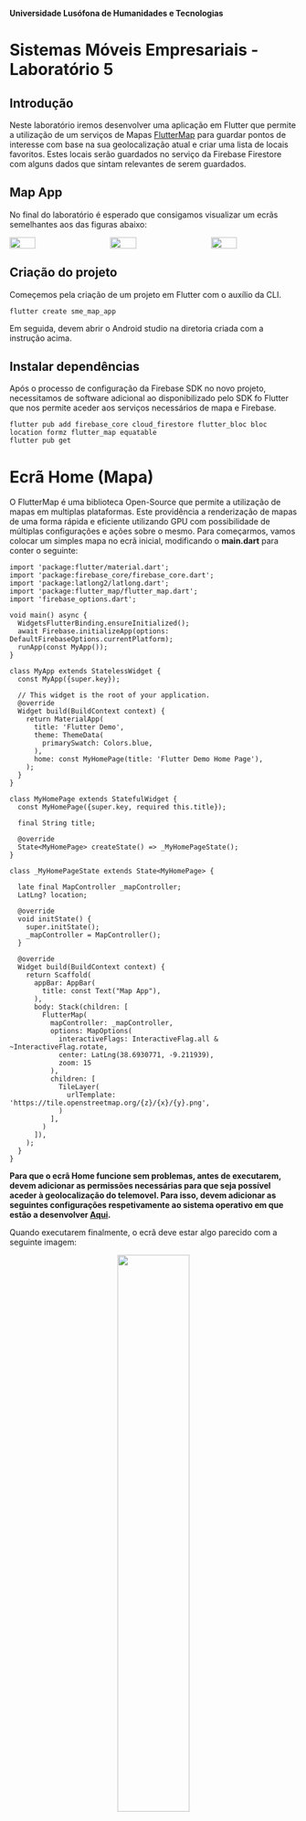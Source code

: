 **Universidade Lusófona de Humanidades e Tecnologias**

# Sistemas Móveis Empresariais - Laboratório 5

## Introdução
Neste laboratório iremos desenvolver uma aplicação em Flutter que permite a utilização de um serviços de Mapas [FlutterMap](https://docs.fleaflet.dev/) para guardar pontos de interesse com base na sua geolocalização atual e criar uma lista de locais favoritos. Estes locais serão guardados no serviço da Firebase Firestore com alguns dados que sintam relevantes de serem guardados.

## Map App

No final do laboratório é esperado que consigamos visualizar um ecrãs semelhantes aos das figuras abaixo:

<p style="display: flex; align-items: center; justify-content: space-between;">
    <img src="images/maps1.jpg" width="30%">
    <img src="images/maps2.jpg" width="30%">
    <img src="images/maps3.jpg" width="30%">
</p>


## Criação do projeto

Começemos pela criação de um projeto em Flutter com o auxílio da CLI.

~~~
flutter create sme_map_app
~~~

Em seguida, devem abrir o Android studio na diretoria criada com a instrução acima.

## Instalar dependências
Após o processo de configuração da Firebase SDK no novo projeto, necessitamos de software adicional ao disponibilizado pelo SDK fo Flutter que nos permite aceder aos serviços necessários de mapa e Firebase.

~~~
flutter pub add firebase_core cloud_firestore flutter_bloc bloc location formz flutter_map equatable
flutter pub get 
~~~

# Ecrã Home (Mapa)

O FlutterMap é uma biblioteca Open-Source que permite a utilização de mapas em multiplas plataformas. Este providência a renderização de mapas de uma forma rápida e eficiente utilizando GPU com possibilidade de múltiplas configurações e ações sobre o mesmo.
Para começarmos, vamos colocar um simples mapa no ecrã inicial, modificando o **main.dart** para conter o seguinte:

~~~
import 'package:flutter/material.dart';
import 'package:firebase_core/firebase_core.dart';
import 'package:latlong2/latlong.dart';
import 'package:flutter_map/flutter_map.dart';
import 'firebase_options.dart';

void main() async {
  WidgetsFlutterBinding.ensureInitialized();
  await Firebase.initializeApp(options: DefaultFirebaseOptions.currentPlatform);
  runApp(const MyApp());
}

class MyApp extends StatelessWidget {
  const MyApp({super.key});

  // This widget is the root of your application.
  @override
  Widget build(BuildContext context) {
    return MaterialApp(
      title: 'Flutter Demo',
      theme: ThemeData(
        primarySwatch: Colors.blue,
      ),
      home: const MyHomePage(title: 'Flutter Demo Home Page'),
    );
  }
}

class MyHomePage extends StatefulWidget {
  const MyHomePage({super.key, required this.title});

  final String title;

  @override
  State<MyHomePage> createState() => _MyHomePageState();
}

class _MyHomePageState extends State<MyHomePage> {

  late final MapController _mapController;
  LatLng? location;

  @override
  void initState() {
    super.initState();
    _mapController = MapController();
  }

  @override
  Widget build(BuildContext context) {
    return Scaffold(
      appBar: AppBar(
        title: const Text("Map App"),
      ),
      body: Stack(children: [
        FlutterMap(
          mapController: _mapController,
          options: MapOptions(
            interactiveFlags: InteractiveFlag.all & ~InteractiveFlag.rotate,
            center: LatLng(38.6930771, -9.211939),
            zoom: 15
          ),
          children: [
            TileLayer(
              urlTemplate: 'https://tile.openstreetmap.org/{z}/{x}/{y}.png',
            )
          ],
        )
      ]),
    );
  }
}
~~~

**Para que o ecrã Home funcione sem problemas, antes de executarem, devem adicionar as permissões necessárias para que seja possível aceder à geolocalização do telemovel. Para isso, devem adicionar as seguintes configurações respetivamente ao sistema operativo em que estão a desenvolver [Aqui](https://pub.dev/packages/location).**

Quando executarem finalmente, o ecrã deve estar algo parecido com a seguinte imagem:

<p align="center">
    <img src="images/maps1.jpg" width="50%">
</p>

Vamos criar agora um botão para nos colocar na posição atual, modificando o ficheiro **main.dart** com os seguintes trechos de código:

~~~
class _MyHomePageState extends State<MyHomePage> {

(...)

    Future<LatLng> _getCurrentPosition() async {
        Location location = Location();

        bool serviceEnabled;
        PermissionStatus permissionGranted;
        LocationData locationData;

        serviceEnabled = await location.serviceEnabled();
        if (!serviceEnabled) {
          serviceEnabled = await location.requestService();
          if (!serviceEnabled) {
            this.location = null;
          }
        }

        permissionGranted = await location.hasPermission();
        if (permissionGranted == PermissionStatus.denied) {
          permissionGranted = await location.requestPermission();
          if (permissionGranted != PermissionStatus.granted) {
            this.location = null;
          }
        }

        locationData = await location.getLocation();

        return LatLng(locationData.latitude!, locationData.longitude!);
    }
(...)

    void _goToCurrentPosition() {
        _getCurrentPosition().then((LatLng location) {
          _controller?.animateCamera(CameraUpdate.newCameraPosition(
              CameraPosition(target: location, zoom: 15)));
        });
    }

  @override
  Widget build(BuildContext context) {
    return Scaffold(
      (...)
        floatingActionButton: FloatingActionButton(
          onPressed: _goToCurrentPosition, child: const Icon(Icons.near_me)),
      (...)
    );
  }
}
~~~

* O método *_getCurrentPosition* executa os pedidos de permissões para a utilização dos sensores de geolocalização e verifica o tipo de permissões. Neste caso, as permissões que podem ser validadas são as de utilizar uma vez, ou apenas durante a aplicação. Assim, sempre que seja necessário saber a posição atual, são verificadas as permissões.
* O *_goToCurrentPosition* utiliza o *MapController* para realizar operações sobre o mapa, nomeadamente, anmimar a camara do mapa para que se desloque à posição atual do telemovel.
* O *floating action button* invoca a função anteriormente referida.

Devem visualizar o botão no canto inferior direito:

<p align="center">
    <img src="images/maps4.jpg" width="50%">
</p>

Vamos agora adicionar um *listener* ao mapa para que este quando deteta *clicks* execute um comportamento. Este será maioritariamente relevante quando quisermos guardar pontos de interesse. Adicionemos o trecho de código ao ficheiro **main.dart**.

~~~
(...)
  void _onMapClick(LatLng coordinates) {
    print(coordinates);
  }
(...)

MapOptions(
    (...)
    onTap: (pos, latLng) => _onMapClick(latLng),
    (...)
)
~~~

# Ecrã Add Point

Nesta função, que agora apenas realiza um print das coordenadas latitude e longitude que clicamos, vamos adicionar o comportamento em que seja possível inserir pontos no firebase através de um *dialog*. Para isso, necessitamos de criar alguns ficheiros que suportem esta ação.

Criemos o ficheiro **point_modal_form_state.dart** e adicionemos o seguinte código:

~~~
import 'package:equatable/equatable.dart';
import 'package:formz/formz.dart';
import 'package:latlong2/latlong.dart';
import 'package:sme_lab_5_code/required_field.dart';

class PointFormState extends Equatable {
  final RequiredField<LatLng?> latLng;
  final RequiredField<String?> description;
  final FormzStatus status;
  final String? errorMessage;

  const PointFormState(
      {this.latLng = const RequiredField.pure(null),
      this.description = const RequiredField.pure(null),
      this.errorMessage = '',
      this.status = FormzStatus.pure});

  @override
  List<Object?> get props => [latLng, description, status, errorMessage];

  List<FormzInput> get inputs => [latLng, description];

  PointFormState copyWith(
      {RequiredField<LatLng?>? latLng,
      RequiredField<String?>? description,
      FormzStatus? status,
      String? errorMessage}) {
    return PointFormState(
        latLng: latLng ?? this.latLng,
        description: description ?? this.description,
        status: status ?? this.status,
        errorMessage: errorMessage ?? this.errorMessage);
  }
}
~~~

Em seguida ficheiro de lógica, **point_form_cubit.dart**:

~~~
import 'package:formz/formz.dart';
import 'package:latlong2/latlong.dart';
import 'package:sme_lab_5_code/point_form_statel.dart';
import 'package:bloc/bloc.dart';
import 'package:sme_lab_5_code/required_field.dart';

import 'firebase_store_repository.dart';

class PointFormCubit extends Cubit<PointFormState> {
  final LatLng? latLng;
  final FirebaseStoreRepository firebaseStoreRepository;

  PointFormCubit({this.latLng, required this.firebaseStoreRepository})
      : super(const PointFormState()) {
    if (latLng != null) {
      latLngChange(latLng!);
    }
  }

  void latLngChange(LatLng value) {
    final latLng = RequiredField.dirty(value);
    List<FormzInput> inputs = [...state.inputs];
    inputs.remove(state.latLng);
    emit(state.copyWith(
        latLng: latLng, status: Formz.validate([latLng, ...inputs])));
  }

  void descriptionChange(String value) {
    final description = RequiredField.dirty(value);
    List<FormzInput> inputs = [...state.inputs];
    inputs.remove(state.description);
    emit(state.copyWith(
        description: description,
        status: Formz.validate([description, ...inputs])));
  }

  void addPoint() {
    // TODO - Use FirebaseStore method addPoint
    // Be sure to build the object to send here
  }
}
~~~

E em seguida o ficheiro de apresentação **point_form_cubit.dart**:

~~~
import 'package:flutter/material.dart';
import 'package:flutter_bloc/flutter_bloc.dart';
import 'package:sme_lab_5_code/point_form_cubit.dart';
import 'package:sme_lab_5_code/point_form_statel.dart';

class PointForm extends StatelessWidget {
  const PointForm({super.key});

  @override
  Widget build(BuildContext context) =>
      BlocListener<PointFormCubit, PointFormState>(
          listener: (context, state) {},
          child: Column(mainAxisSize: MainAxisSize.min, children: [
            _LatLngField(),
            const SizedBox(
              height: 16,
            ),
            _DescriptionField(),
            const SizedBox(height: 16),
            _SubmitButton()
          ]));
}

class _LatLngField extends StatelessWidget {
  @override
  Widget build(BuildContext context) =>
      BlocBuilder<PointFormCubit, PointFormState>(
          buildWhen: (previous, current) =>
              previous.description != current.description,
          builder: (context, state) => Row(
                children: [
                  Expanded(
                      child: TextFormField(
                    initialValue: state.latLng.value?.latitude.toString(),
                    key: const Key("point_form_latitude"),
                    onChanged: (value) {},
                    enabled: false,
                    decoration: const InputDecoration(
                      border: OutlineInputBorder(),
                      labelText: 'Latitude',
                    ),
                  )),
                  Expanded(
                      child: TextFormField(
                    initialValue: state.latLng.value?.longitude.toString(),
                    key: const Key("point_form_longitude"),
                    onChanged: (value) {},
                    enabled: false,
                    decoration: const InputDecoration(
                      border: OutlineInputBorder(),
                      labelText: 'Longitude',
                    ),
                  ))
                ],
              ));
}

class _DescriptionField extends StatelessWidget {
  @override
  Widget build(BuildContext context) =>
      BlocBuilder<PointFormCubit, PointFormState>(
          buildWhen: (previous, current) =>
              previous.description != current.description,
          builder: (context, state) => TextFormField(
                key: const Key("description_point_form"),
                onChanged: (value) {},
                decoration: InputDecoration(
                  border: const OutlineInputBorder(),
                  labelText: 'Description',
                  helperText: '',
                  errorText:
                      state.description.invalid ? 'Required field' : null,
                ),
              ));
}

class _SubmitButton extends StatelessWidget {
  @override
  Widget build(BuildContext context) =>
      BlocBuilder<PointFormCubit, PointFormState>(
          builder: (context, state) => SizedBox(
                width: double.infinity,
                child: ElevatedButton(
                    onPressed: state.status.isInvalid
                        ? null
                        : () {
                            context.read<PointFormCubit>().addPoint();
                          },
                    child: const Text("Submit")),
              ));
}
~~~

E por fim o ficheiro da página **point_form_page.dart**:

~~~
import 'package:flutter/material.dart';
import 'package:flutter_bloc/flutter_bloc.dart';
import 'package:latlong2/latlong.dart';
import 'package:sme_lab_5_code/firebase_store_repository.dart';
import 'package:sme_lab_5_code/point_form.dart';
import 'package:sme_lab_5_code/point_form_cubit.dart';
import 'package:sme_lab_5_code/point_form_statel.dart';

class PointFormPage extends StatelessWidget {
  final LatLng latLng;

  const PointFormPage({super.key, required this.latLng});

  @override
  Widget build(BuildContext context) => BlocProvider<PointFormCubit>(
        create: (_) => PointFormCubit(
            firebaseStoreRepository: context.read<FirebaseStoreRepository>(),
            latLng: latLng),
        child: BlocBuilder<PointFormCubit, PointFormState>(
          builder: (context, state) => const PointForm(),
        ),
      );
}
~~~

Vamos alterar ligeiramente o ficheiro **main.dart** para conter esta chamada do modal:

~~~
class MyApp extends StatelessWidget {
  const MyApp({super.key});

  // This widget is the root of your application.
  @override
  Widget build(BuildContext context) {
    return MultiRepositoryProvider(
        providers: [
          RepositoryProvider(create: (_) => FirebaseStoreRepository())
        ],
        child: MaterialApp(
          title: 'Flutter Demo',
          theme: ThemeData(
            primarySwatch: Colors.blue,
          ),
          home: const MyHomePage(title: 'Flutter Demo Home Page'),
        ));
  }
}

(...)
void _onMapClick(Point<double> point, LatLng coordinates) {
    showDialog(
        context: context,
        builder: (context) => AlertDialog(
              title: const Text('Add Point'),
              content: PointFormPage(latLng: coordinates),
            ));
  }
(...)
~~~

Neste momento conseguimos visualizar o dialog com as coordenadas onde clicamos, o mapa e colocar na posição atual onde nos encontramos. Seria pertinente saber em que sitio ao certo clicamos, uma forma de o fazermos é pela colocação de *markers* no mapa que, no fundo, serão os nossos pontos de interesse.

Primeiro, temos de ativar uma diretoria de *assets* que irá conter ficheiros multimédia. Modifiquemos o ficheiro **pubspec.yaml**:

~~~
(...)
  assets:
    - assets/custom-marker.png
    - assets/star.png
(...)
~~~

Se procurarem no ficheiro, está presente configurações exemplos de *assets*, perto da linha 75. 
Os ficheiros podem ser encontrados numa pasta do enunciado -> markers.
A diretoria a ser configurada deve ser criada no mesmo nível da pasta *lib* e configurada corretamente no ficheiro **pubspec.yaml**.


Em seguida, vamos modificar novamente o **main.dart** para conter funções que nos permitem colocar *markers*.

~~~
class _MyHomePageState extends State<MyHomePage> {
    late final MapController _mapController;
    LatLng? location;
    List<Marker> markers = [];

    (...)
    Marker _createMarker(LatLng coordinates) =>
      Marker(point: coordinates,
          height: 50,
          width: 50,
          builder: (context) => Image.asset("assets/custom-marker.png"));

    void _onMapClick(LatLng coordinates) {
        showDialog(
            context: context,
            builder: (context) => AlertDialog(
                title: const Text('Add Point'),
                content: PointFormPage(latLng: coordinates),
                ))
        // The data received here is the one sent in PointForm
        .then((value) {
            if (value) {
                markers.add(_createMarker(coordinates));
                setState(() {});
            }
        });
    }
    (...)
    FlutterMap(
        children: [
            (...)
            MarkerLayer(
                markers: markers,
                )
            (...)
        ]
    )
    (...)
}
~~~

* A alteração do método *_onMapClick* em que escutamos por um valor no após o push da rota. Este valor será um boleano que indicará se conseguimos adicionar com sucesso o ponto de interesse na firebase ou não.
* *Marker* é um widget que é adicionada à layer *MarkerLayer* através do array *markers*

Modifiquemos então o ficheiro **point_form.dart** para conter lógica necessária para enviar confirmação:

~~~
(...)
BlocListener<PointFormCubit, PointFormState>(
          listener: (context, state) {
            if (state.status.isSubmissionFailure) {
              ScaffoldMessenger.of(context)
                ..hideCurrentSnackBar()
                ..showSnackBar(SnackBar(
                    backgroundColor: Colors.red,
                    content: Text(state.errorMessage ?? '')));
            } else if (state.status.isSubmissionSuccess) {
              ScaffoldMessenger.of(context)
                ..hideCurrentSnackBar()
                ..showSnackBar(const SnackBar(
                    backgroundColor: Colors.green,
                    content: Text('Point added successfully')));
              // We can send data to the dialog answer here... 
              // For instance, the fields present in PointFormState
              // Which were the same we sent to firebase
              Navigator.pop(context, true);
            }
          }
(...)
~~~

* Usando o Navigator.pop(context, true) enviamos o valor para o ecrão que invocou o Dialog. Neste caso será o Home e irá avaliar o valor, se for *true*, é adicionado o Marker.
* No entanto ainda é necessário a criação do método que irá inserir a informações na Firebase Firestore

Criemos então a estrutura de dados correspondente a um Ponto de interesse **point_interest.dart**

~~~
import 'package:equatable/equatable.dart';

class PointInterest extends Equatable {
  final String uid;
  final String description;
  final double latitude;
  final double longitude;

  const PointInterest(
      {required this.description,
      required this.latitude,
      required this.longitude,
      this.uid = ''});

  @override
  List<Object?> get props => [description, latitude, longitude];

  factory PointInterest.fromJson(Map<String, dynamic> json) => PointInterest(
      uid: json['uid'],
      description: json['description'],
      latitude: json['latitude'],
      longitude: json['longitude']);

  Map<String, dynamic> toJson() => {
        "uid": uid,
        "description": description,
        "latitude": latitude,
        "longitude": longitude
      };
}
~~~

Falta-nos por fim adicionar o método no *FirebaseStoreRepository* que irá no fundo adicionar o *Point* numa coleção do Firebase, modificando o ficheiro **firebase_store_repository.dart**

~~~
(...)
Future<dynamic> addPoint(PointInterest pointInterest) => _firebaseFireStore
      .collection("point")
      .withConverter(
        fromFirestore: (snapshot, _) =>
            PointInterest.fromJson({'uid': snapshot.id, ...?snapshot.data()}),
        toFirestore: (PointInterest pointInterest, options) =>
            pointInterest.toJson(),
      )
      .add(pointInterest); // O resultado é uma DocumentReference que contém uma propriedade ID -> É o novo ID do Ponto 
(...)
~~~

* Utilizou-se uma funcionalidade que a API do firestore nos providencia *converters*, em que automaticamente convertem todas as estruturas de dados enviadas e recebidas para outras que sejam do nosso controlo.

# Exercicios

1. Como podem reparar, falta completar um método para que seja efetivamente possível adicionar o marcador no mapa e no firebase. Devem completar o método *AddPoint* no ficheiro **point_form_cubit.dart**;
2. Devem introduzir o conceito de pontos favoritos! Isto pode ser feito de múltiplas formas, contudo, é aconselhável olhar para as dicas no final do enunciado.. :)
3. Sempre que um ponto for favorito, deve ser apresentado um outro tipo de ícone;
4. Devem criar uma forma que seja possível visualizar a lista de favoritos fora do mapa. Podem colocar num Modal, num Dialog ou até mesmo uma nova rota;
5. Se fizerem refresh da aplicação, vão verificar que os pontos desaparecem, isto deve-se ao facto que não estão a ser inicializados quando a aplicação é executada pela primeira vez. Adicionem este comportamento.
6. (Opcional) Adicionem uma funcionalidade extra (da vossa imaginação) que interaja com o Mapa. Para este exercicio devem utilizar o *[MapController](https://pub.dev/documentation/flutter_map/latest/flutter_map/MapController-class.html)*.

# Dicas para os exercicios

1. Nos exercicios pedidos, uma das funcionalidades será a criação de uma lista de favoritos, para isso devem criar ações sobre os markers, isto pode ser feito da seguinte forma:

~~~
Marker _createMarker(PointInterest pointInterest) => Marker(
      point: LatLng(pointInterest.latitude, pointInterest.longitude),
      height: 50,
      width: 50,
      builder: (context) => GestureDetector(
        onTap: () => print(pointInterest.latitude),
        child: Image.asset("assets/custom-marker.png"),
      ));
~~~

Sendo que no listener *onTap* podem colocar outra lógica necessária... tal como abrir um menu.

2. Podem realizar queries com condições, exemplo:

~~~
_firebaseFireStore
      .collection("point")
      .where("property", isEqualTo: "value") // Utilização para favoritos?  -> where("favorite", isEqualTo: true)
      .get()
      .then((values) => ....)
~~~

3. Popular o mapa com os pontos, podem e devem fazê-lo tendo em conta o ciclo de vida de um StatefulWidget, utilizando o método *initState*:

~~~
@override
  void initState() {
    super.initState();
    _mapController = MapController();
    _firebaseStoreRepository.getAllPoints().then((points) => markers.addAll(points))
  }
~~~



